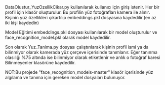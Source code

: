 DataOlustur_YuzOzellikCikar.py kullanılarak kullanıcı için giriş istenir. Her bir profil için klasör oluşturulur. Bu profilin yüz fotoğrafları kamera ile alınır. Kişinin yüz özellikleri çıkartılıp embeddings.pkl dosyasına kaydedilir.(en az iki kişi kaydedin)

Model Eğitimi embeddings.pkl dosyası kullanılarak bir model oluşturulur ve face_recognition_model.pkl olarak model kaydedilir.

Son olarak Yuz_Tanima.py dosyası çalıştırılarak kişinin profil ismi ya da bilinmiyor olarak kamerada yüz çerçeve içerisinde tanımlanır. Eğer tanınma olasılığı %75 altında ise bilinmiyor olarak etiketlenir ve anlık o fotoğraf karesi Bilinmeyenler klasörüne kaydedilir.

NOT:Bu projede "face_recognition_models-master" klasör içerisinde yüz algılama ve tanıma için gereken model dosyaları bulunuyor.
